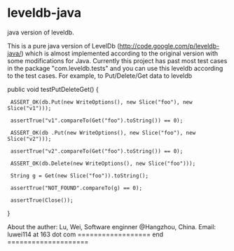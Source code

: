 leveldb-java
============

java version of leveldb.

This is a pure java version of LevelDb (http://code.google.com/p/leveldb-java/) which is almost implemented according to the original version with some modifications for Java. Currently this project has past most test cases in the package "com.leveldb.tests" and you can use this leveldb according to the test cases. For example, to Put/Delete/Get data to leveldb

public void testPutDeleteGet() {

     ASSERT_OK(db.Put(new WriteOptions(), new Slice("foo"), new Slice("v1")));
     
     assertTrue("v1".compareTo(Get("foo").toString()) == 0);
     
     ASSERT_OK(db .Put(new WriteOptions(), new Slice("foo"), new Slice("v2")));
     
     assertTrue("v2".compareTo(Get("foo").toString()) == 0);
     
     ASSERT_OK(db.Delete(new WriteOptions(), new Slice("foo")));
     
     String g = Get(new Slice("foo")).toString();
     
     assertTrue("NOT_FOUND".compareTo(g) == 0);
     
     assertTrue(Close());
     
}

About the auther: Lu, Wei, Software enginner @Hangzhou, China. Email: luwei114 at 163 dot com
================== end ====================
